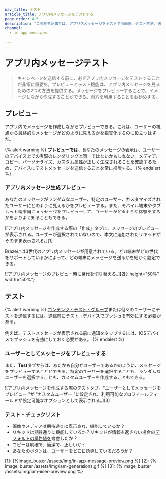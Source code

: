 ```yaml
---
nav_title: テスト
article_title: アプリ内メッセージをテストする
page_order: 4.5
description: "この参考記事では、アプリ内メッセージをテストする価値、テスト方法、送信前に考慮すべきチェックリストについて説明している。"
channel:
  - in-app messages
  
---
```


# アプリ内メッセージテスト

> キャンペーンを送信する前に、必ずアプリ内メッセージをテストすることが非常に重要だ。プレビューとテスト機能は、アプリ内メッセージを見るための2つの方法を提供する。メッセージをプレビューすることで、イメージしながら作成することができる。両方を利用することをお勧めする。

## プレビュー

アプリ内でメッセージを作成しながらプレビューできる。これは、ユーザーの視点から最終的なメッセージがどのように見えるかを視覚化するのに役立つはずだ。

{% alert warning %}
**プレビューでは**、あなたのメッセージの表示は、ユーザーのデバイス上での実際のレンダリングと同一ではないかもしれない。メディア、コピー、パーソナライズ、カスタム属性が正しく生成されることを確認するため、デバイスにテストメッセージを送信することを常に推奨する。
{% endalert %}

### アプリ内メッセージ生成プレビュー

あなたのメッセージがランダムなユーザー、特定のユーザー、カスタマイズされたユーザーにどのように見えるかをプレビューする。また、モバイル端末やタブレット端末用にメッセージをプレビューして、ユーザーがどのような体験をするかをよりよく知ることもできる。

![アプリ内メッセージを作成する際の「作成」タブに、メッセージのプレビューが表示される。ユーザーが選択されていないので、本文に追加されたリキッドがそのまま表示される。][1]

Brazeには3世代のアプリ内メッセージが用意されている。どの端末がどの世代をサポートしているかによって、どの端末にメッセージを送るかを細かく設定できる。

![アプリ内メッセージのプレビュー時に世代を切り替える。][2]{: height="50%" width="50%"}

## テスト

{% alert warning %}
[コンテンツ・テスト・グループ]({{site.baseurl}}/user_guide/administrative/app_settings/developer_console/internal_groups_tab/#content-test-groups)または個々のユーザーにテストを送信するには、送信前にテスト・デバイスでプッシュを有効にする必要がある。<br><br>例えば、テストメッセージが表示される前に通知をタップするには、iOSデバイスでプッシュを有効にしておく必要がある。
{% endalert %}

### ユーザーとしてメッセージをプレビューする

また、**Test**タブからは、あたかも自分がユーザーであるかのように、メッセージをプレビューすることができる。特定のユーザーを選択することも、ランダムなユーザーを選択することも、カスタムユーザーを作成することもできる。

![アプリ内メッセージを作成する際のテストタブ。"ユーザーとしてメッセージをプレビュー "が "カスタムユーザー "に設定され、利用可能なプロフィールフィールドが設定可能なオプションとして表示される。][3]

### テスト・チェックリスト

- 画像やメディアは期待通りに表示され、機能しているか？
- リキッドは期待通りに機能しているか？リキッドが情報を返さない場合の[デフォルトの属性値を]({{site.baseurl}}/user_guide/personalization_and_dynamic_content/liquid/conditional_logic/#accounting-for-null-attribute-values)考慮したか？
- コピーは明確で、簡潔で、正しいか？
- あなたのボタンは、ユーザーをどこに誘導しているだろうか？

[1]: {%image_buster /assets/img/in-app-message-preview.png %}
[2]: {% image_buster /assets/img/iam-generations.gif %}
[3]: {% image_buster /assets/img/iam-user-preview.png %}
